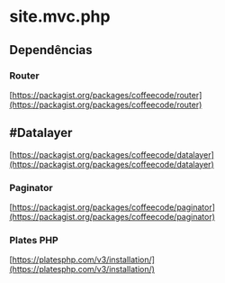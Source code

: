# site.mvc.php

## Dependências

### Router
[https://packagist.org/packages/coffeecode/router](https://packagist.org/packages/coffeecode/router)

## #Datalayer
[https://packagist.org/packages/coffeecode/datalayer](https://packagist.org/packages/coffeecode/datalayer)

### Paginator
[https://packagist.org/packages/coffeecode/paginator](https://packagist.org/packages/coffeecode/paginator)

### Plates PHP
[https://platesphp.com/v3/installation/](https://platesphp.com/v3/installation/)
